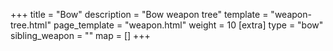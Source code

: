 +++
title = "Bow"
description = "Bow weapon tree"
template = "weapon-tree.html"
page_template = "weapon.html"
weight = 10
[extra]
type = "bow"
sibling_weapon = ""
map = []
+++
